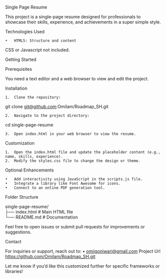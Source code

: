 Single Page Resume

This project is a single-page resume designed for professionals to showcase their skills, experience, and achievements in a super simple style.

Technologies Used

	•	HTML5: Structure and content
CSS or Javascript not included.

Getting Started

Prerequisites

You need a text editor and a web browser to view and edit the project.

Installation

	1.	Clone the repository:

git clone git@github.com:OmiIam/Roadmap_SH.git


	2.	Navigate to the project directory:

cd single-page-resume  


	3.	Open index.html in your web browser to view the resume.

Customization

	1.	Open the index.html file and update the placeholder content (e.g., name, skills, experience).
	2.	Modify the styles.css file to change the design or theme.

Optional Enhancements

	•	Add interactivity using JavaScript in the scripts.js file.
	•	Integrate a library like Font Awesome for icons.
	•	Connect to an online PDF generation tool.

Folder Structure

single-page-resume/  
├── index.html       # Main HTML file    
└── README.md        # Documentation  


Feel free to open issues or submit pull requests for improvements or suggestions.

Contact

For inquiries or support, reach out to:
	•	omiigoniwari@gmail.com
 Project Url
 https://github.com/OmiIam/Roadmap_SH.git


Let me know if you’d like this customized further for specific frameworks or libraries!
